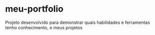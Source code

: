 # meu-portfolio
Projeto desenvolvido para demonstrar quais habilidades e ferramentas tenho conhecimento, e meus projetos

